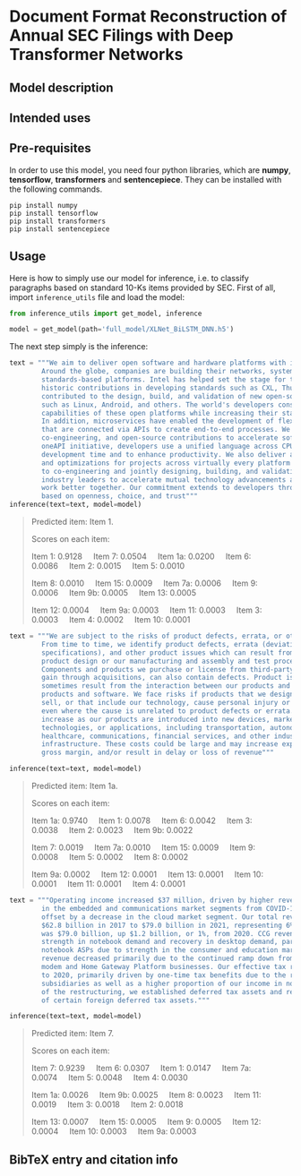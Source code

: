 # Document Format Reconstruction of Annual SEC Filings with Deep Transformer Networks

## Model description


## Intended uses


## Pre-requisites
In order to use this model, you need four python libraries, which are **numpy**, **tensorflow**, **transformers** and **sentencepiece**. They can be installed with the following commands.
```
pip install numpy
pip install tensorflow
pip install transformers
pip install sentencepiece
```

## Usage 
Here is how to simply use our model for inference, i.e. to classify paragraphs based on standard 10-Ks items provided by SEC.
First of all, import ```inference_utils``` file and load the model:
```python
from inference_utils import get_model, inference

model = get_model(path='full_model/XLNet_BiLSTM_DNN.h5')
```
The next step simply is the inference:
```python
text = """We aim to deliver open software and hardware platforms with industry-defining standards.
        Around the globe, companies are building their networks, systems, and solutions on open 
        standards-based platforms. Intel has helped set the stage for this movement, with our 
        historic contributions in developing standards such as CXL, Thunderbolt, and PCle. We also 
        contributed to the design, build, and validation of new open-source products in the industry 
        such as Linux, Android, and others. The world's developers constantly innovate and expand the 
        capabilities of these open platforms while increasing their stability, reliability, and security. 
        In addition, microservices have enabled the development of flexible, loosely coupled services 
        that are connected via APIs to create end-to-end processes. We use industry collaboration, 
        co-engineering, and open-source contributions to accelerate software innovation. Through our 
        oneAPI initiative, developers use a unified language across CPUs, GPUs, and FPGAs to cut down on 
        development time and to enhance productivity. We also deliver a steady stream of open-source code 
        and optimizations for projects across virtually every platform and usage model. We are committed 
        to co-engineering and jointly designing, building, and validating new products with software 
        industry leaders to accelerate mutual technology advancements and help new software and hardware 
        work better together. Our commitment extends to developers through our developer-first approach 
        based on openness, choice, and trust"""
inference(text=text, model=model)
```
>Predicted item: Item 1.
>
>Scores on each item:
>
>Item 1: 0.9128&nbsp;&nbsp;&nbsp;&nbsp;&nbsp;Item 7: 0.0504&nbsp;&nbsp;&nbsp;&nbsp;&nbsp;Item 1a: 0.0200&nbsp;&nbsp;&nbsp;&nbsp;&nbsp;Item 6: 0.0086&nbsp;&nbsp;&nbsp;&nbsp;&nbsp;Item 2: 0.0015&nbsp;&nbsp;&nbsp;&nbsp;&nbsp;Item 5: 0.0010
>
>Item 8: 0.0010&nbsp;&nbsp;&nbsp;&nbsp;&nbsp;Item 15: 0.0009&nbsp;&nbsp;&nbsp;&nbsp;&nbsp;Item 7a: 0.0006&nbsp;&nbsp;&nbsp;&nbsp;&nbsp;Item 9: 0.0006&nbsp;&nbsp;&nbsp;&nbsp;&nbsp;Item 9b: 0.0005&nbsp;&nbsp;&nbsp;&nbsp;&nbsp;Item 13: 0.0005
>
>Item 12: 0.0004&nbsp;&nbsp;&nbsp;&nbsp;&nbsp;Item 9a: 0.0003&nbsp;&nbsp;&nbsp;&nbsp;&nbsp;Item 11: 0.0003&nbsp;&nbsp;&nbsp;&nbsp;&nbsp;Item 3: 0.0003&nbsp;&nbsp;&nbsp;&nbsp;&nbsp;Item 4: 0.0002&nbsp;&nbsp;&nbsp;&nbsp;&nbsp;Item 10: 0.0001

```python
text = """We are subject to the risks of product defects, errata, or other product issues.
        From time to time, we identify product defects, errata (deviations from published
        specifications), and other product issues which can result from problems in our
        product design or our manufacturing and assembly and test processes.
        Components and products we purchase or license from third-party suppliers, or
        gain through acquisitions, can also contain defects. Product issues also
        sometimes result from the interaction between our products and third-party
        products and software. We face risks if products that we design, manufacture, or
        sell, or that include our technology, cause personal injury or property damage,
        even where the cause is unrelated to product defects or errata. These risks may
        increase as our products are introduced into new devices, market segments,
        technologies, or applications, including transportation, autonomous driving,
        healthcare, communications, financial services, and other industrial, critical
        infrastructure. These costs could be large and may increase expenses and lower 
        gross margin, and/or result in delay or loss of revenue"""

inference(text=text, model=model)
```
>Predicted item: Item 1a.
>
>Scores on each item:
>
>Item 1a: 0.9740&nbsp;&nbsp;&nbsp;&nbsp;&nbsp;Item 1: 0.0078&nbsp;&nbsp;&nbsp;&nbsp;&nbsp;Item 6: 0.0042&nbsp;&nbsp;&nbsp;&nbsp;&nbsp;Item 3: 0.0038&nbsp;&nbsp;&nbsp;&nbsp;&nbsp;Item 2: 0.0023&nbsp;&nbsp;&nbsp;&nbsp;&nbsp;Item 9b: 0.0022
>
>Item 7: 0.0019&nbsp;&nbsp;&nbsp;&nbsp;&nbsp;Item 7a: 0.0010&nbsp;&nbsp;&nbsp;&nbsp;&nbsp;Item 15: 0.0009&nbsp;&nbsp;&nbsp;&nbsp;&nbsp;Item 9: 0.0008&nbsp;&nbsp;&nbsp;&nbsp;&nbsp;Item 5: 0.0002&nbsp;&nbsp;&nbsp;&nbsp;&nbsp;Item 8: 0.0002
>
>Item 9a: 0.0002&nbsp;&nbsp;&nbsp;&nbsp;&nbsp;Item 12: 0.0001&nbsp;&nbsp;&nbsp;&nbsp;&nbsp;Item 13: 0.0001&nbsp;&nbsp;&nbsp;&nbsp;&nbsp;Item 10: 0.0001&nbsp;&nbsp;&nbsp;&nbsp;&nbsp;Item 11: 0.0001&nbsp;&nbsp;&nbsp;&nbsp;&nbsp;Item 4: 0.0001
```python
text = """Operating income increased $37 million, driven by higher revenue due to recovery 
        in the embedded and communications market segments from COVID-19 lows, partially 
        offset by a decrease in the cloud market segment. Our total revenue grew from 
        $62.8 billion in 2017 to $79.0 billion in 2021, representing 6% CAGR. In 2021, revenue 
        was $79.0 billion, up $1.2 billion, or 1%, from 2020. CCG revenue grew 1% due to continued
        strength in notebook demand and recovery in desktop demand, partially offset by lower 
        notebook ASPs due to strength in the consumer and education market segments. CCG adjacent 
        revenue decreased primarily due to the continued ramp down from the exit of our 5G smartphone 
        modem and Home Gateway Platform businesses. Our effective tax rate decreased in 2021 compared 
        to 2020, primarily driven by one-time tax benefits due to the restructuring of certain non-US 
        subsidiaries as well as a higher proportion of our income in non-US jurisdictions. As a result 
        of the restructuring, we established deferred tax assets and released the valuation allowances 
        of certain foreign deferred tax assets."""

inference(text=text, model=model)
```
>Predicted item: Item 7.
>
>Scores on each item:
>
>Item 7: 0.9239&nbsp;&nbsp;&nbsp;&nbsp;&nbsp;Item 6: 0.0307&nbsp;&nbsp;&nbsp;&nbsp;&nbsp;Item 1: 0.0147&nbsp;&nbsp;&nbsp;&nbsp;&nbsp;Item 7a: 0.0074&nbsp;&nbsp;&nbsp;&nbsp;&nbsp;Item 5: 0.0048&nbsp;&nbsp;&nbsp;&nbsp;&nbsp;Item 4: 0.0030
>
>Item 1a: 0.0026&nbsp;&nbsp;&nbsp;&nbsp;&nbsp;Item 9b: 0.0025&nbsp;&nbsp;&nbsp;&nbsp;&nbsp;Item 8: 0.0023&nbsp;&nbsp;&nbsp;&nbsp;&nbsp;Item 11: 0.0019&nbsp;&nbsp;&nbsp;&nbsp;&nbsp;Item 3: 0.0018&nbsp;&nbsp;&nbsp;&nbsp;&nbsp;Item 2: 0.0018
>
>Item 13: 0.0007&nbsp;&nbsp;&nbsp;&nbsp;&nbsp;Item 15: 0.0005&nbsp;&nbsp;&nbsp;&nbsp;&nbsp;Item 9: 0.0005&nbsp;&nbsp;&nbsp;&nbsp;&nbsp;Item 12: 0.0004&nbsp;&nbsp;&nbsp;&nbsp;&nbsp;Item 10: 0.0003&nbsp;&nbsp;&nbsp;&nbsp;&nbsp;Item 9a: 0.0003



## BibTeX entry and citation info
